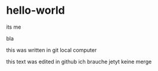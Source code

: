 # hello-world
its me

bla


this was written in git local computer

this text was edited in github
ich brauche jetyt keine merge
